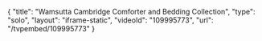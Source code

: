 {
    "title": "Wamsutta Cambridge Comforter and Bedding Collection",
    "type": "solo",
    "layout": "iframe-static",
    "videoId": "109995773",
    "url": "\/tvpembed\/109995773"
}